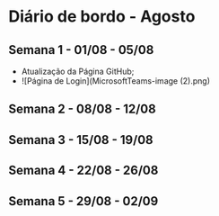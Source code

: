 # Diário de bordo - Agosto



## Semana 1 - 01/08 - 05/08
- Atualização da Página GitHub;
- ![Página de Login](MicrosoftTeams-image (2).png)


## Semana 2 - 08/08 - 12/08


## Semana 3 - 15/08 - 19/08


## Semana 4 - 22/08 - 26/08



## Semana 5 - 29/08 - 02/09


